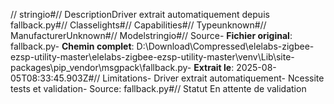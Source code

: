 // stringio#// DescriptionDriver extrait automatiquement depuis fallback.py#// Classelights#// Capabilities#// Typeunknown#// ManufacturerUnknown#// Modelstringio#// Source- **Fichier original**: fallback.py- **Chemin complet**: D:\Download\Compressed\elelabs-zigbee-ezsp-utility-master\elelabs-zigbee-ezsp-utility-master\venv\Lib\site-packages\pip\_vendor\msgpack\fallback.py- **Extrait le**: 2025-08-05T08:33:45.903Z#// Limitations- Driver extrait automatiquement- Ncessite tests et validation- Source: fallback.py#// Statut En attente de validation